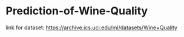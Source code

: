 # Prediction-of-Wine-Quality
link for dataset: https://archive.ics.uci.edu/ml/datasets/Wine+Quality
